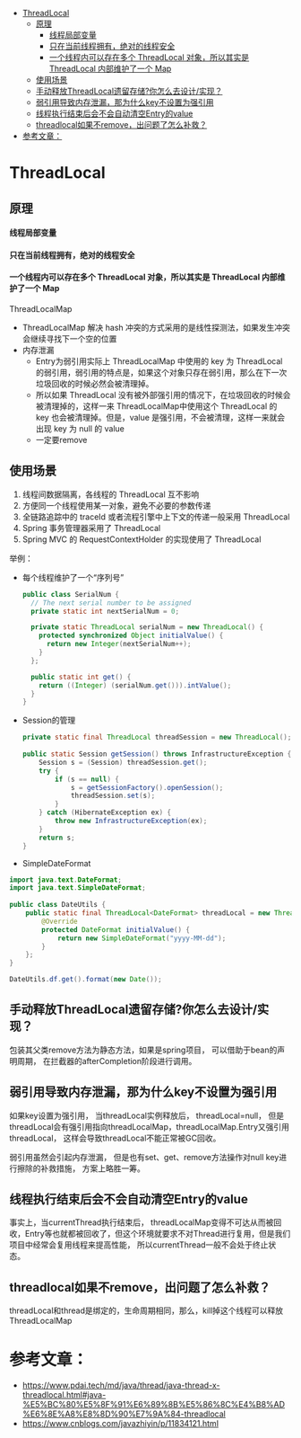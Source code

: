 
* [ThreadLocal](#threadlocal)
  * [原理](#原理)
    * [线程局部变量](#线程局部变量)
    * [只在当前线程拥有，绝对的线程安全](#只在当前线程拥有绝对的线程安全)
    * [一个线程内可以存在多个 ThreadLocal 对象，所以其实是 ThreadLocal 内部维护了一个 Map](#一个线程内可以存在多个-threadlocal-对象所以其实是-threadlocal-内部维护了一个-map)
  * [使用场景](#使用场景)
  * [手动释放ThreadLocal遗留存储?你怎么去设计/实现？](#手动释放threadlocal遗留存储你怎么去设计实现)
  * [弱引用导致内存泄漏，那为什么key不设置为强引用](#弱引用导致内存泄漏那为什么key不设置为强引用)
  * [线程执行结束后会不会自动清空Entry的value](#线程执行结束后会不会自动清空entry的value)
  * [threadlocal如果不remove，出问题了怎么补救？](#threadlocal如果不remove出问题了怎么补救)
* [参考文章：](#参考文章)


# ThreadLocal
## 原理
#### 线程局部变量
#### 只在当前线程拥有，绝对的线程安全
#### 一个线程内可以存在多个 ThreadLocal 对象，所以其实是 ThreadLocal 内部维护了一个 Map
ThreadLocalMap
- ThreadLocalMap 解决 hash 冲突的方式采用的是线性探测法，如果发生冲突会继续寻找下一个空的位置
- 内存泄漏
  - Entry为弱引用实际上 ThreadLocalMap 中使用的 key 为 ThreadLocal 的弱引用，弱引用的特点是，如果这个对象只存在弱引用，那么在下一次垃圾回收的时候必然会被清理掉。
  - 所以如果 ThreadLocal 没有被外部强引用的情况下，在垃圾回收的时候会被清理掉的，这样一来 ThreadLocalMap中使用这个 ThreadLocal 的 key 也会被清理掉。但是，value 是强引用，不会被清理，这样一来就会出现 key 为 null 的 value
  - 一定要remove
## 使用场景
1. 线程间数据隔离，各线程的 ThreadLocal 互不影响
2. 方便同一个线程使用某一对象，避免不必要的参数传递
3. 全链路追踪中的 traceId 或者流程引擎中上下文的传递一般采用 ThreadLocal
4. Spring 事务管理器采用了 ThreadLocal
5. Spring MVC 的 RequestContextHolder 的实现使用了 ThreadLocal

举例：
- 每个线程维护了一个“序列号”
  ```java
  public class SerialNum {
    // The next serial number to be assigned
    private static int nextSerialNum = 0;
  
    private static ThreadLocal serialNum = new ThreadLocal() {
      protected synchronized Object initialValue() {
        return new Integer(nextSerialNum++);
      }
    };
  
    public static int get() {
      return ((Integer) (serialNum.get())).intValue();
    }
  }
  ```
- Session的管理
  ```java
  private static final ThreadLocal threadSession = new ThreadLocal();  
    
  public static Session getSession() throws InfrastructureException {  
      Session s = (Session) threadSession.get();  
      try {  
          if (s == null) {  
              s = getSessionFactory().openSession();  
              threadSession.set(s);  
          }  
      } catch (HibernateException ex) {  
          throw new InfrastructureException(ex);  
      }  
      return s;  
  }  
  
  ```
- SimpleDateFormat
```java
import java.text.DateFormat;
import java.text.SimpleDateFormat;
 
public class DateUtils {
    public static final ThreadLocal<DateFormat> threadLocal = new ThreadLocal<DateFormat>(){
        @Override
        protected DateFormat initialValue() {
            return new SimpleDateFormat("yyyy-MM-dd");
        }
    };
}

DateUtils.df.get().format(new Date());
```

## 手动释放ThreadLocal遗留存储?你怎么去设计/实现？
包装其父类remove方法为静态方法，如果是spring项目， 可以借助于bean的声明周期， 在拦截器的afterCompletion阶段进行调用。

## 弱引用导致内存泄漏，那为什么key不设置为强引用

如果key设置为强引用， 当threadLocal实例释放后， threadLocal=null， 但是threadLocal会有强引用指向threadLocalMap，threadLocalMap.Entry又强引用threadLocal， 这样会导致threadLocal不能正常被GC回收。

弱引用虽然会引起内存泄漏， 但是也有set、get、remove方法操作对null key进行擦除的补救措施， 方案上略胜一筹。

## 线程执行结束后会不会自动清空Entry的value
事实上，当currentThread执行结束后， threadLocalMap变得不可达从而被回收，Entry等也就都被回收了，但这个环境就要求不对Thread进行复用，但是我们项目中经常会复用线程来提高性能， 所以currentThread一般不会处于终止状态。

## threadlocal如果不remove，出问题了怎么补救？
threadLocal和thread是绑定的，生命周期相同，那么，kill掉这个线程可以释放ThreadLocalMap

# 参考文章：
- https://www.pdai.tech/md/java/thread/java-thread-x-threadlocal.html#java-%E5%BC%80%E5%8F%91%E6%89%8B%E5%86%8C%E4%B8%AD%E6%8E%A8%E8%8D%90%E7%9A%84-threadlocal
- https://www.cnblogs.com/javazhiyin/p/11834121.html